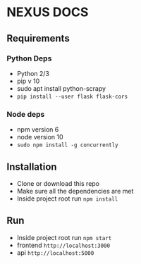 # NEXUS DOCS
## Requirements
### Python Deps
- Python 2/3
- pip v 10
- sudo apt install python-scrapy
- `pip install --user flask flask-cors`

### Node deps 
- npm version 6 
- node version 10
- `sudo npm install -g concurrently`

## Installation
- Clone or download this repo
- Make sure all the dependencies are met
- Inside project root run `npm install`

## Run
- Inside project root run `npm start`
- frontend `http://localhost:3000`
- api `http://localhost:5000`

